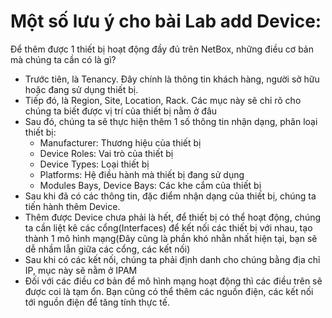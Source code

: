# Một số lưu ý cho bài Lab add Device:
Để thêm được 1 thiết bị hoạt động đầy đủ trên NetBox, những điều cơ bản mà chúng ta cần có là gì?
- Trước tiên, là Tenancy. Đây chính là thông tin khách hàng, người sở hữu hoặc đang sử dụng thiết bị.
- Tiếp đó, là Region, Site, Location, Rack. Các mục này sẽ chỉ rõ cho chúng ta biết được vị trí của thiết bị nằm ở đâu
- Sau đó, chúng ta sẽ thực hiện thêm 1 số thông tin nhận dạng, phân loại thiết bị:
  - Manufacturer: Thương hiệu của thiết bị
  - Device Roles: Vai trò của thiết bị
  - Device Types: Loại thiết bị
  - Platforms: Hệ điều hành mà thiết bị đang sử dụng
  - Modules Bays, Device Bays: Các khe cắm của thiết bị
- Sau khi đã có các thông tin, đặc điểm nhận dạng của thiết bị, chúng ta tiến hành thêm Device.
- Thêm được Device chưa phải là hết, để thiết bị có thể hoạt động, chúng ta cần liệt kê các cổng(Interfaces) để kết nối các thiết bị với nhau, tạo thành 1 mô hình mạng(Đây cũng là phần khó nhằn nhất hiện tại, bạn sẽ dễ nhầm lẫn giữa các cổng, các kết nối)
- Sau khi có các kết nối, chúng ta phải định danh cho chúng bằng địa chỉ IP, mục này sẽ nằm ở IPAM
- Đối với các điều cơ bản để mô hình mạng hoạt động thì các điều trên sẽ được coi là tạm ổn. Bạn cũng có thể thêm các nguồn điện, các kết nối tới nguồn điện để tăng tính thực tế.
